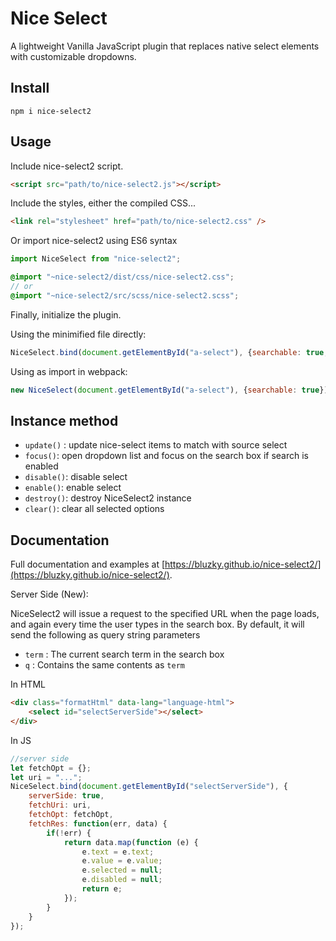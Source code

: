 # Nice Select

A lightweight Vanilla JavaScript plugin that replaces native select elements with customizable dropdowns.

## Install

```
npm i nice-select2
```

## Usage

Include nice-select2 script.

```html
<script src="path/to/nice-select2.js"></script>
```

Include the styles, either the compiled CSS...

```html
<link rel="stylesheet" href="path/to/nice-select2.css" />
```

Or import nice-select2 using ES6 syntax

```js
import NiceSelect from "nice-select2";
```

```scss
@import "~nice-select2/dist/css/nice-select2.css";
// or
@import "~nice-select2/src/scss/nice-select2.scss";
```

Finally, initialize the plugin.

Using the minimified file directly:
```javascript
NiceSelect.bind(document.getElementById("a-select"), {searchable: true, placeholder: 'select', searchtext: 'zoek', selectedtext: 'geselecteerd'});
```

Using as import in webpack:
```javascript
new NiceSelect(document.getElementById("a-select"), {searchable: true});
```

## Instance method

- `update()` : update nice-select items to match with source select
- `focus()`: open dropdown list and focus on the search box if search is enabled
- `disable()`: disable select
- `enable()`: enable select
- `destroy()`: destroy NiceSelect2 instance
- `clear()`: clear all selected options

## Documentation

Full documentation and examples at [https://bluzky.github.io/nice-select2/](https://bluzky.github.io/nice-select2/).

Server Side (New):

NiceSelect2 will issue a request to the specified URL when the page loads, and again every time the user types in the search box. By default, it will send the following as query string parameters

- `term` : The current search term in the search box
- `q` : Contains the same contents as `term`

In HTML
```html
<div class="formatHtml" data-lang="language-html">
    <select id="selectServerSide"></select>
</div>
```

In JS
```javascript
//server side
let fetchOpt = {};
let uri = "...";
NiceSelect.bind(document.getElementById("selectServerSide"), {
    serverSide: true,
    fetchUri: uri,
    fetchOpt: fetchOpt,
    fetchRes: function(err, data) {
        if(!err) {
            return data.map(function (e) {
                e.text = e.text;
                e.value = e.value;
                e.selected = null;
                e.disabled = null;
                return e;
            });
        }
    }
});
```